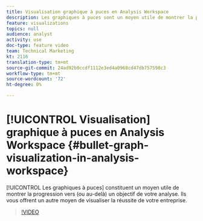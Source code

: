 ```yaml
---
title: Visualisation graphique à puces en Analysis Workspace
description: Les graphiques à puces sont un moyen utile de montrer la progression vers (ou au-delà) un objectif de votre analyse. Ils vous offrent un autre moyen de visualiser la réussite de votre entreprise.
feature: visualizations
topics: null
audience: analyst
activity: use
doc-type: feature video
team: Technical Marketing
kt: 2116
translation-type: tm+mt
source-git-commit: 24ad92b0ccdf1112e3ed4a0968cd47db757598c3
workflow-type: tm+mt
source-wordcount: '72'
ht-degree: 0%

---
```



# [!UICONTROL Visualisation] graphique à puces  en Analysis Workspace {#bullet-graph-visualization-in-analysis-workspace}

[!UICONTROL Les graphiques à puces] constituent un moyen utile de montrer la progression vers (ou au-delà) un objectif de votre analyse. Ils vous offrent un autre moyen de visualiser la réussite de votre entreprise.

>[!VIDEO](https://video.tv.adobe.com/v/23989/?quality=12)
